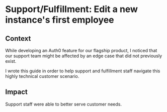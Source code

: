 # Support/Fulfillment: Edit a new instance's first employee

## Context

While developing an Auth0 feature for our flagship product, I noticed that our support team might be affected by an edge case that did not previously exist.

I wrote this guide in order to help support and fulfillment staff navigate this highly technical customer scenario.

## Impact

Support staff were able to better serve customer needs.